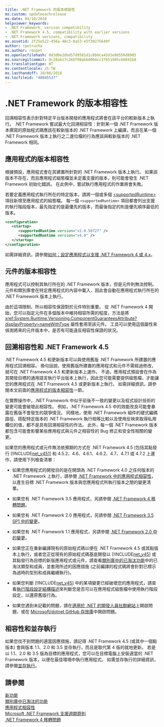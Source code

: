 ```yaml
---
title: .NET Framework 的版本相容性
ms.custom: updateeachrelease
ms.date: 04/10/2018
helpviewer_keywords:
- .NET Framework, version compatibility
- .NET Framework 4.5, compatibility with earlier versions
- .NET Framework versions, compatibility
ms.assetid: 2f25e522-456a-48c3-8a53-e5f39275649f
author: rpetrusha
ms.author: ronpet
ms.openlocfilehash: 0d3d0e2dbd57d9581d1c8b0ca42d1e9d556d8905
ms.sourcegitcommit: 8c28ab17c26bf08abbd004cc37651985c68841b8
ms.translationtype: HT
ms.contentlocale: zh-TW
ms.lasthandoff: 10/08/2018
ms.locfileid: "48845537"
---
```

# <a name="version-compatibility-in-the-net-framework"></a>.NET Framework 的版本相容性
回溯相容性表示針對特定平台版本開發的應用程式將會在該平台的較新版本上執行。 .NET Framework 嘗試最大化回溯相容性：針對某一個 .NET Framework 版本撰寫的原始程式碼應該在較新版本的 .NET Framework 上編譯，而且在某一個 .NET Framework 版本上執行之二進位檔的行為應該與較新版本的 .NET Framework 相同。  
  
<a name="Apps"></a>   
## <a name="version-compatibility-for-apps"></a>應用程式的版本相容性  
 根據預設，應用程式會在其建置所針對的 .NET Framework 版本上執行。 如果該版本不存在，而且應用程式組態檔並未定義支援的版本，則可能會發生 .NET Framework 初始化錯誤。 在此例中，嘗試執行應用程式的作業將會失敗。  
  
 若要定義應用程式執行所在的特定版本，請將一個或多個 [\<supportedRuntime>](../../../docs/framework/configure-apps/file-schema/startup/supportedruntime-element.md) 項目新增至應用程式的組態檔。 每一個 `<supportedRuntime>` 項目都會列出支援的執行階段版本，最先指定的是最優先的版本，而最後指定的則是優先順序最低的版本。  
  
```xml  
<configuration>  
   <startup>  
      <supportedRuntime version="v2.0.50727" />  
      <supportedRuntime version="v4.0" />  
   </startup>  
</configuration>  
```  
  
 如需詳細資訊，請參閱[如何：設定應用程式以支援 .NET Framework 4 或 4.x](../../../docs/framework/migration-guide/how-to-configure-an-app-to-support-net-framework-4-or-4-5.md)。  
  
## <a name="version-compatibility-for-components"></a>元件的版本相容性  
 應用程式可以控制其執行所在的 .NET Framework 版本，但是元件則無法控制。 元件和類別庫會在特定應用程式的內容中載入，因此會自動在應用程式執行所在的 .NET Framework 版本上執行。  
  
 由於這項限制，所以相容性保證對於元件特別重要。 從 .NET Framework 4 開始，您可以指定元件在多個版本中維持相容所需的程度，方法是將 <xref:System.Runtime.Versioning.ComponentGuaranteesAttribute?displayProperty=nameWithType> 屬性套用至該元件。 工具可以使用這個屬性來偵測將來的元件版本中，是否有可能違反相容性保證的狀況。  
  
## <a name="backward-compatibility-and-the-net-framework-45"></a>回溯相容性和 .NET Framework 4.5  
 .NET Framework 4.5 和更新版本可以與使用舊版 .NET Framework 所建置的應用程式回溯相容。 換句話說，使用舊版所建置的應用程式和元件不需經過修改，就可在 .NET Framework 4.5 和更新版本上運作。 不過，應用程式預設會在作為其開發目標的通用語言執行平台版本上執行，因此您可能需要提供組態檔，才能讓您的應用程式在 .NET Framework 4.5 或更新版本上執行。 如需詳細資訊，請參閱本文前面的[應用程式的版本相容性](#Apps)一節。  
  
 在實際操作中，.NET Framework 中似乎前後不一致的變更以及程式設計技術的變更可能會破壞此相容性。 例如，.NET Framework 4.5 中的效能改良可能會暴露在舊版不會發生的競爭情況。 同樣地，使用 .NET Framework 組件的硬式編碼路徑、搭配特定版本的 .NET Framework 執行相等比較以及使用反映來取得私用欄位的值，都不是具有回溯相容性的作法。 此外，每一個 .NET Framework 版本都包含可能會影響某些應用程式與元件之相容性的 Bug 修正和安全性相關的變更。  
  
 如果您的應用程式或元件無法依預期的方式在 .NET Framework 4.5 (包括其點發行 [!INCLUDE[net_v451](../../../includes/net-v451-md.md)] 和 4.5.2、4.6、4.6.1、4.6.2、4.7、4.7.1 或 4.7.2 上運作，請使用下列檢查清單：  
  
-  如果您應用程式的開發目的是在開頭為 .NET Framework 4.0 之任何版本的 .NET Framework 上執行，請參閱 [.NET Framework 中的應用程式相容性](application-compatibility.md)，以產生目標 .NET Framework 版本與您應用程式所執行版本之間的變更清單。  

- 如果您有 .NET Framework 3.5 應用程式，另請參閱 [.NET Framework 4 移轉問題](../../../docs/framework/migration-guide/net-framework-4-migration-issues.md)。

- 如果您有 .NET Framework 2.0 應用程式，另請參閱 [.NET Framework 3.5 SP1 中的變更](https://go.microsoft.com/fwlink/?LinkId=186989)。

- 如果您有 .NET Framework 1.1 應用程式，另請參閱 [.NET Framework 2.0 中的變更](https://go.microsoft.com/fwlink/?LinkID=125263)。  
  
-   如果您正在重新編譯現有的原始程式碼以便在 .NET Framework 4.5 或其點版本上執行，或者您正從現有的原始程式碼基底開發以 [!INCLUDE[net_v45](../../../includes/net-v45-md.md)] 或其點發行為目標的新版應用程式或元件，請查看[類別庫中的已淘汰功能](../../../docs/framework/whats-new/whats-obsolete.md)中的已淘汰類型和成員，並套用所述的因應措施  (之前編譯的程式碼將會針對已標示為過時的型別和成員繼續執行)。  
  
-   如果您判斷 [!INCLUDE[net_v45](../../../includes/net-v45-md.md)] 中的某項變更已經破壞您的應用程式，請查看[執行階段設定結構描述](../../../docs/framework/configure-apps/file-schema/runtime/index.md)來判斷您是否可以在應用程式組態檔中使用執行階段設定，以還原舊版行為。  
  
-   如果您遇到未記載的問題，請在[適用於 .NET 的開發人員社群網站](https://developercommunity.visualstudio.com/spaces/61/index.html)上開啟問題，或在 [Microsoft/dotnet GitHub 存放庫](https://github.com/microsoft/dotnet/issues)中開啟問題。
  
## <a name="compatibility-and-side-by-side-execution"></a>相容性和並存執行  
 如果您找不到問題的適當因應措施，請記得 .NET Framework 4.5 (或其中一個點版本) 會與版本 1.1、2.0 和 3.5 並存執行，而且是取代第 4 版的就地更新。 若是以 1.1、2.0 和 3.5 版為目標的應用程式，您可以在目標電腦上安裝適當的 .NET Framework 版本，以便在最佳環境中執行應用程式。 如需並存執行的詳細資訊，請參閱[並存執行](../../../docs/framework/deployment/side-by-side-execution.md)。  
  
## <a name="see-also"></a>請參閱  
 [新功能](../../../docs/framework/whats-new/index.md)  
 [類別庫中已淘汰的功能](../../../docs/framework/whats-new/whats-obsolete.md)  
 [應用程式相容性](../../../docs/framework/migration-guide/application-compatibility.md)  
 [Microsoft .NET Framework 支援週期原則](https://go.microsoft.com/fwlink/p/?LinkId=248212)  
 [.NET Framework 4 移轉問題](../../../docs/framework/migration-guide/net-framework-4-migration-issues.md)
